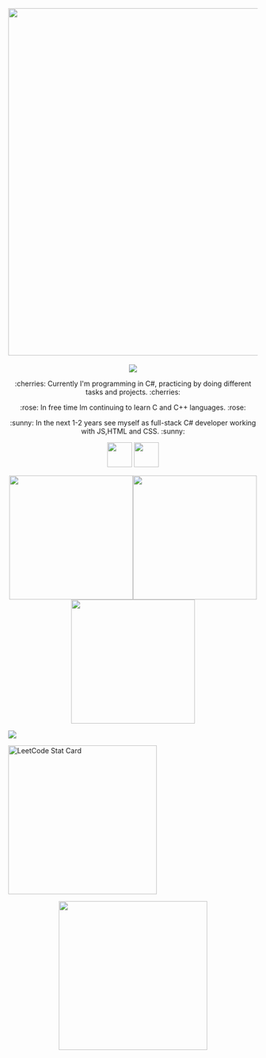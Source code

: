 
<h2 align="center"><img src= "https://github.com/dvurukaya/README.md/assets/127424944/e1d6c7d1-625d-4a6d-ab75-1cea38a7bf4f" width='700'></h2>
<div align="center">
    <p><img src="https://github.com/dvurukaya/dvurukaya/assets/127424944/79da0290-bf3e-46b9-a2be-ab40a037c787"></p>
</div>
<div align="center">
    <p> :cherries: Currently I'm programming in C#, practicing by doing different tasks and projects. :cherries:</p>
    <p> :rose: In free time Im continuing to learn C and C++ languages. :rose:</p>
    <p> :sunny: In the next 1-2 years see myself as full-stack C# developer working with JS,HTML and CSS. :sunny: </p>
    <p><img src="https://github.com/dvurukaya/dvurukaya/assets/127424944/5e89c150-867d-47d6-b376-2d117871700a" width='50'>
    <img src="https://github.com/dvurukaya/dvurukaya/assets/127424944/4033786a-70e5-4f65-bf51-d515841665b7" width='50'></p>
</div>

<div align="center">
    <p><img src= "https://github.com/dvurukaya/README.md/assets/127424944/ff8d05fe-f5f1-44b3-a96c-2b136ac343dc" width='250'><img src=              "https://github.com/dvurukaya/README.md/assets/127424944/ff8d05fe-f5f1-44b3-a96c-2b136ac343dc" width='250'><img src=    "https://github.com/dvurukaya/README.md/assets/127424944/ff8d05fe-f5f1-44b3-a96c-2b136ac343dc" width='250'>
    </p>
</div>

<div>
    <p><img src ="https://www.codewars.com/users/dvurukaya/badges/small"></p>
    <a href="https://github.com/dvurukaya/leetcode-stats">
    <img alt="LeetCode Stat Card" src="https://leetcode-stats-six.vercel.app/?username=dvurukaya&theme=dark" width="300"/>
    </a>
</div>

<div id="imageButtom" align='center'>
    <p><img src= "https://github.com/dvurukaya/README.md/assets/127424944/989df760-86df-4e93-a38c-c3189bd006e3" width='300'></p>
</div>


